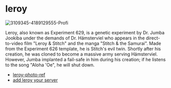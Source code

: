 # leroy

![3109345-4189129555-Profi](https://www.giantbomb.com/a/uploads/scale_small/31/315439/3109345-4189129555-Profi.jpg)

Leroy, also known as Experiment 629, is a genetic experiment by Dr. Jumba Jookiba under the demands of Dr. Hämsterviel who appears in the direct-to-video film "Leroy & Stitch" and the manga "Stitch & the Samurai". Made from the Experiment 626 template, he is Stitch's evil twin. Shortly after his creation, he was cloned to become a massive army serving Hämsterviel. However, Jumba implanted a fail-safe in him during his creation; if he listens to the song "Aloha 'Oe", he will shut down.

- [leroy-photo-ref](https://www.giantbomb.com/leroy/3005-39843/)
- [add leroy your server](https://discord.com/oauth2/authorize?client_id=1129975760430563358&scope=bot)
